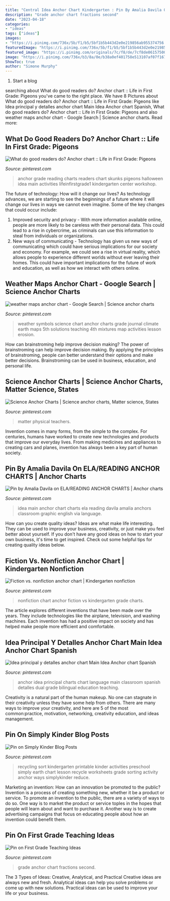 ```yaml
---
title: "Central Idea Anchor Chart Kindergarten : Pin By Amalia Davila On Ela/reading Anchor Charts"
description: "Grade anchor chart fractions second"
date: "2023-04-18"
categories:
- "ideas"
tags: ["ideas"]
images:
- "https://i.pinimg.com/736x/5b/f1/b5/5bf1b5b443d2e0e219856ab955374756.jpg"
featuredImage: "https://i.pinimg.com/736x/5b/f1/b5/5bf1b5b443d2e0e219856ab955374756.jpg"
featured_image: "https://i.pinimg.com/originals/7c/f8/de/7cf8de06157500380029b1f56fc54d6f.jpg"
image: "https://i.pinimg.com/736x/b3/8a/0e/b38a0ef401758e513107af07f1676800--main-idea-anchors.jpg"
ShowToc: true
author: "Simone Murphy"
---
```



1. Start a blog

	

		
searching about What do good readers do? Anchor chart :: Life in First Grade: Pigeons you've came to the right place. We have 8 Pictures about What do good readers do? Anchor chart :: Life in First Grade: Pigeons like Idea principal y detalles anchor chart Main Idea Anchor chart Spanish, What do good readers do? Anchor chart :: Life in First Grade: Pigeons and also weather maps anchor chart - Google Search | Science anchor charts. Read more:
		
    
## What Do Good Readers Do? Anchor Chart :: Life In First Grade: Pigeons

<img loading=lazy src="https://i.pinimg.com/originals/7c/f8/de/7cf8de06157500380029b1f56fc54d6f.jpg" onerror="this.onerror=null;this.src='https://tse3.mm.bing.net/th?id=OIP.0ly6_Odv98Z5Ztp4zZCE_gHaJ6&amp;pid=15.1';" alt="What do good readers do? Anchor chart :: Life in First Grade: Pigeons">

_Source: pinterest.com_

>anchor grade reading charts readers chart skunks pigeons halloween idea main activities lifeinfirstgrade1 kindergarten center workshop. 

	

The future of technology: How will it change our lives?
As technology advances, we are starting to see the beginnings of a future where it will change our lives in ways we cannot even imagine. Some of the key changes that could occur include: 
1. Improved security and privacy - With more information available online, people are more likely to be careless with their personal data. This could lead to a rise in cybercrime, as criminals can use this information to steal from individuals or organizations. 
2. New ways of communicating - Technology has given us new ways of communicating which could have serious implications for our society and economy. For example, we could see a rise in virtual reality, which allows people to experience different worlds without ever leaving their homes. This could have important implications for the future of work and education, as well as how we interact with others online. 

    
## Weather Maps Anchor Chart - Google Search | Science Anchor Charts

<img loading=lazy src="https://i.pinimg.com/originals/ff/d4/14/ffd414ba38db27282ed714951a1c16fc.jpg" onerror="this.onerror=null;this.src='https://tse4.mm.bing.net/th?id=OIP.sPz8jutFuajXkmlv4oXPlwHaHa&amp;pid=15.1';" alt="weather maps anchor chart - Google Search | Science anchor charts">

_Source: pinterest.com_

>weather symbols science chart anchor charts grade journal climate earth maps 5th solutions teaching 4th mixtures map activities lesson erosion. 

	

How can brainstroming help improve decision making?
The power of brainstroming can help improve decision making. By applying the principles of brainstroming, people can better understand their options and make better decisions. Brainstroming can be used in business, education, and personal life.

    
## Science Anchor Charts | Science Anchor Charts, Matter Science, States

<img loading=lazy src="https://i.pinimg.com/originals/fe/41/c7/fe41c7b48f34c4330994d3163494cf65.jpg" onerror="this.onerror=null;this.src='https://tse2.mm.bing.net/th?id=OIP.zL4fk40Nx0MFs7xmQokALgHaJ4&amp;pid=15.1';" alt="Science Anchor Charts | Science anchor charts, Matter science, States">

_Source: pinterest.com_

>matter physical teachers. 

	

Invention comes in many forms, from the simple to the complex. For centuries, humans have worked to create new technologies and products that improve our everyday lives. From making medicines and appliances to creating cars and planes, invention has always been a key part of human society.

    
## Pin By Amalia Davila On ELA/READING ANCHOR CHARTS | Anchor Charts

<img loading=lazy src="https://i.pinimg.com/736x/b3/8a/0e/b38a0ef401758e513107af07f1676800--main-idea-anchors.jpg" onerror="this.onerror=null;this.src='https://tse2.mm.bing.net/th?id=OIP.B8Oj1kqkgZ1PcaCPvQoHiwHaJ3&amp;pid=15.1';" alt="Pin by Amalia Davila on ELA/READING ANCHOR CHARTS | Anchor charts">

_Source: pinterest.com_

>idea main anchor chart charts ela reading davila amalia anchors classroom graphic english via language. 

	

How can you create quality ideas?
Ideas are what make life interesting. They can be used to improve your business, creativity, or just make you feel better about yourself. If you don't have any good ideas on how to start your own business, it's time to get inspired. Check out some helpful tips for creating quality ideas below.

    
## Fiction Vs. Nonfiction Anchor Chart | Kindergarten Nonfiction

<img loading=lazy src="https://i.pinimg.com/736x/7a/b4/a9/7ab4a9f526205caa4f32bbcc58dece98--anchor-chart-nonfiction.jpg" onerror="this.onerror=null;this.src='https://tse4.mm.bing.net/th?id=OIP.E4oT8MDfBELp2w55rrFAXQHaJ3&amp;pid=15.1';" alt="Fiction vs. nonfiction anchor chart | Kindergarten nonfiction">

_Source: pinterest.com_

>nonfiction chart anchor fiction vs kindergarten grade charts. 

	

The article explores different inventions that have been made over the years. They include technologies like the airplane, television, and washing machines. Each invention has had a positive impact on society and has helped make people more efficient and comfortable.

    
## Idea Principal Y Detalles Anchor Chart Main Idea Anchor Chart Spanish

<img loading=lazy src="https://i.pinimg.com/736x/5b/f1/b5/5bf1b5b443d2e0e219856ab955374756.jpg" onerror="this.onerror=null;this.src='https://tse3.mm.bing.net/th?id=OIP.TXpZ_lZGa1W2p-_180JpbQHaJ3&amp;pid=15.1';" alt="Idea principal y detalles anchor chart Main Idea Anchor chart Spanish">

_Source: pinterest.com_

>anchor idea principal charts chart language main classroom spanish detalles dual grade bilingual education teaching. 

	

Creativity is a natural part of the human makeup. No one can stagnate in their creativity unless they have some help from others. There are many ways to improve your creativity, and here are 5 of the most common:practice, motivation, networking, creativity education, and ideas management.

    
## Pin On Simply Kinder Blog Posts

<img loading=lazy src="https://i.pinimg.com/originals/05/f5/dc/05f5dc3da0629504d3988a7236f9138b.jpg" onerror="this.onerror=null;this.src='https://tse2.mm.bing.net/th?id=OIP.HJD6w6S0M7LdDu_JQ1T8hAHaLG&amp;pid=15.1';" alt="Pin on Simply Kinder Blog Posts">

_Source: pinterest.com_

>recycling sort kindergarten printable kinder activities preschool simply earth chart lesson recycle worksheets grade sorting activity anchor ways simplykinder reduce. 

	

Marketing an invention: How can an innovation be promoted to the public?
Invention is a process of creating something new, whether it be a product or service. To promote an invention to the public, there are a variety of ways to do so. One way is to market the product or service toples in the hopes that people will learn about and want to purchase it. Another way is to create advertising campaigns that focus on educating people about how an invention could benefit them.

    
## Pin On First Grade Teaching Ideas

<img loading=lazy src="https://i.pinimg.com/originals/6a/2f/63/6a2f631f3888ae719eba81f3a043ddc5.jpg" onerror="this.onerror=null;this.src='https://tse2.mm.bing.net/th?id=OIP.cnGhnvAqrQfGDDnVeUGqXQHaJ4&amp;pid=15.1';" alt="Pin on First Grade Teaching Ideas">

_Source: pinterest.com_

>grade anchor chart fractions second. 

	

The 3 Types of Ideas: Creative, Analytical, and Practical
Creative ideas are always new and fresh. Analytical ideas can help you solve problems or come up with new solutions. Practical ideas can be used to improve your life or your business.


